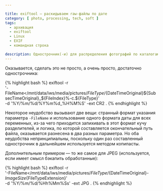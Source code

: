 ```yaml
---

title: exiftool — раскидываем raw-файлы по дате
category: [ photo, processing, tech, soft ]
tags:
  - архивация
  - exiftool
  - Linux
  - EXIF
  - командная строка

description: Однострочник(-и) для распределения фотографий по каталогам
---
```


Оказывается, сделать это не просто, а очень просто, достаточно однострочника:

{% highlight bash %}
exiftool -r \
  '-FileName</mnt/data/iws/media/pictures/${FileType}/${DateTimeOriginal}${SubsecTimeOriginal}_${FileIndex}%-c.${FileType}' \
  -d '%Y/%m/%d/%Y%m%d_%H%M%S' -ext CR2 .
{% endhighlight %}

Некоторое неудобство вызывают две вещи: странный формат указания параметра `-FileName` и использование одного
формата даты для всех переменных, из-за чего приходится запихивать в этот формат кучу разделителей, и логика,
по которой составляется окончательный путь файла, оказывается разнесена в два разных параметра. Но оба неудобства
непринципиальны, поскольку один раз составленный однострочник в дальнейшем используется методом копипасты.

Дополнительным примером — то же самое для JPEG (используется, если имеет смысл бэкапить обработанные):

{% highlight bash %}
exiftool -r \
  '-FileName</mnt/data/iws/media/pictures/${FileType}/${DateTimeOriginal}-${ImageSize}%-c.${FileTypeExtension}' \
  -d '%Y/%m/%d/%Hh%Mm%Ss' -ext JPG .
{% endhighlight %}
